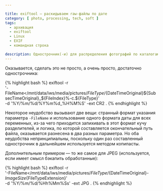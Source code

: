 ```yaml
---

title: exiftool — раскидываем raw-файлы по дате
category: [ photo, processing, tech, soft ]
tags:
  - архивация
  - exiftool
  - Linux
  - EXIF
  - командная строка

description: Однострочник(-и) для распределения фотографий по каталогам
---
```


Оказывается, сделать это не просто, а очень просто, достаточно однострочника:

{% highlight bash %}
exiftool -r \
  '-FileName</mnt/data/iws/media/pictures/${FileType}/${DateTimeOriginal}${SubsecTimeOriginal}_${FileIndex}%-c.${FileType}' \
  -d '%Y/%m/%d/%Y%m%d_%H%M%S' -ext CR2 .
{% endhighlight %}

Некоторое неудобство вызывают две вещи: странный формат указания параметра `-FileName` и использование одного
формата даты для всех переменных, из-за чего приходится запихивать в этот формат кучу разделителей, и логика,
по которой составляется окончательный путь файла, оказывается разнесена в два разных параметра. Но оба неудобства
непринципиальны, поскольку один раз составленный однострочник в дальнейшем используется методом копипасты.

Дополнительным примером — то же самое для JPEG (используется, если имеет смысл бэкапить обработанные):

{% highlight bash %}
exiftool -r \
  '-FileName</mnt/data/iws/media/pictures/${FileType}/${DateTimeOriginal}-${ImageSize}%-c.${FileTypeExtension}' \
  -d '%Y/%m/%d/%Hh%Mm%Ss' -ext JPG .
{% endhighlight %}
